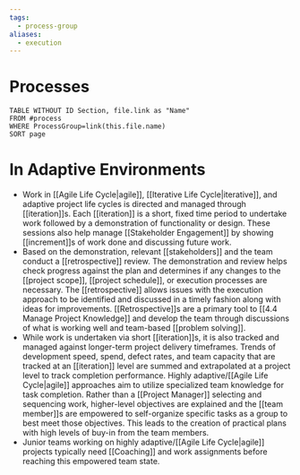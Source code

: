 ```yaml
---
tags:
  - process-group
aliases:
  - execution
---
```

# Processes
```dataview
TABLE WITHOUT ID Section, file.link as "Name"
FROM #process
WHERE ProcessGroup=link(this.file.name)
SORT page
```

# In Adaptive Environments
- Work in [[Agile Life Cycle|agile]], [[Iterative Life Cycle|iterative]], and adaptive project life cycles is directed and managed through [[iteration]]s. Each [[iteration]] is a short, fixed time period to undertake work followed by a demonstration of functionality or design. These sessions also help manage [[Stakeholder Engagement]] by showing [[increment]]s of work done and discussing future work.
- Based on the demonstration, relevant [[stakeholders]] and the team conduct a [[retrospective]] review. The demonstration and review helps check progress against the plan and determines if any changes to the [[project scope]], [[project schedule]], or execution processes are necessary. The [[retrospective]] allows issues with the execution approach to be identified and discussed in a timely fashion along with ideas for improvements. [[Retrospective]]s are a primary tool to [[4.4 Manage Project Knowledge]] and develop the team through discussions of what is working well and team-based [[problem solving]].
- While work is undertaken via short [[iteration]]s, it is also tracked and managed against longer-term project delivery timeframes. Trends of development speed, spend, defect rates, and team capacity that are tracked at an [[iteration]] level are summed and extrapolated at a project level to track completion performance. Highly adaptive/[[Agile Life Cycle|agile]] approaches aim to utilize specialized team knowledge for task completion. Rather than a [[Project Manager]] selecting and sequencing work, higher-level objectives are explained and the [[team member]]s are empowered to self-organize specific tasks as a group to best meet those objectives. This leads to the creation of practical plans with high levels of buy-in from the team members.
- Junior teams working on highly adaptive/[[Agile Life Cycle|agile]] projects typically need [[Coaching]] and work assignments before reaching this empowered team state.